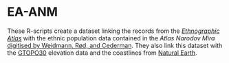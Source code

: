 # EA-ANM

These R-scripts create a dataset linking the records from the [_Ethnographic Atlas_](http://eclectic.ss.uci.edu/~drwhite/worldcul/atlas.htm) with the ethnic population data contained in the  _Atlas Narodov Mira_ [digitised by Weidmann, Rød, and  Cederman](http://www.icr.ethz.ch/data/other/greg). They also link this dataset with the [GTOPO30](http://webmap.ornl.gov/ogcdown/wcsdown.jsp?dg_id=10003_1) elevation data and the coastlines from [Natural Earth](http://www.naturalearthdata.com).
